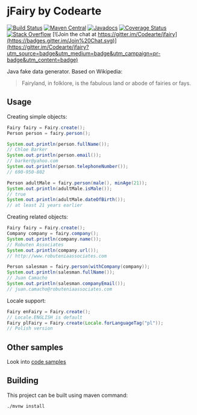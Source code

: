 # jFairy by Codearte

[![Build Status](https://travis-ci.org/Devskiller/jfairy.svg?branch=master)](https://travis-ci.org/Devskiller/jfairy) [![Maven Central](https://maven-badges.herokuapp.com/maven-central/com.devskiller/jfairy/badge.svg)](https://maven-badges.herokuapp.com/maven-central/com.devskiller/jfairy) [![Javadocs](http://www.javadoc.io/badge/com.devskiller/jfairy.svg)](http://www.javadoc.io/doc/com.devskiller/jfairy) [![Coverage Status](https://img.shields.io/coveralls/Devskiller/jfairy.svg)](https://coveralls.io/r/Codearte/jfairy)
[![Stack Overflow](https://img.shields.io/badge/stack%20overflow-jfairy-4183C4.svg)](https://stackoverflow.com/questions/tagged/jfairy)
[![Join the chat at https://gitter.im/Codearte/jfairy](https://badges.gitter.im/Join%20Chat.svg)](https://gitter.im/Codearte/jfairy?utm_source=badge&utm_medium=badge&utm_campaign=pr-badge&utm_content=badge)

Java fake data generator. Based on Wikipedia:

> Fairyland, in folklore, is the fabulous land or abode of fairies or fays.

## Usage

Creating simple objects:

```java
Fairy fairy = Fairy.create();
Person person = fairy.person();

System.out.println(person.fullName());            
// Chloe Barker
System.out.println(person.email());               
// barker@yahoo.com
System.out.println(person.telephoneNumber());     
// 690-950-802

Person adultMale = fairy.person(male(), minAge(21));
System.out.println(adultMale.isMale());           
// true
System.out.println(adultMale.dateOfBirth());      
// at least 21 years earlier
```

Creating related objects:

```java
Fairy fairy = Fairy.create();
Company company = fairy.company();
System.out.println(company.name());          
// Robuten Associates
System.out.println(company.url());           
// http://www.robuteniaassociates.com

Person salesman = fairy.person(withCompany(company));
System.out.println(salesman.fullName());     
// Juan Camacho
System.out.println(salesman.companyEmail()); 
// juan.camacho@robuteniaassociates.com
```

Locale support:

```java
Fairy enFairy = Fairy.create();                               
// Locale.ENGLISH is default
Fairy plFairy = Fairy.create(Locale.forLanguageTag("pl"));    
// Polish version
```

## Other samples

Look into [code samples](https://github.com/Codearte/fairyland/tree/master/src/test/groovy/snippets/)

## Building

This project can be built using maven command:

    ./mvnw install


